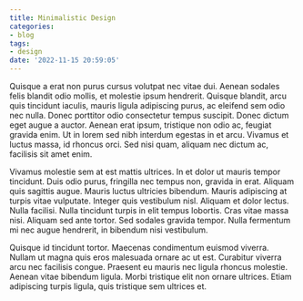 ```yaml
---
title: Minimalistic Design
categories:
- blog
tags:
- design
date: '2022-11-15 20:59:05'
---
```


Quisque a erat non purus cursus volutpat nec vitae dui. Aenean sodales felis blandit odio mollis, et molestie ipsum hendrerit. Quisque blandit, arcu quis tincidunt iaculis, mauris ligula adipiscing purus, ac eleifend sem odio nec nulla. Donec porttitor odio consectetur tempus suscipit. Donec dictum eget augue a auctor. Aenean erat ipsum, tristique non odio ac, feugiat gravida enim. Ut in lorem sed nibh interdum egestas in et arcu. Vivamus et luctus massa, id rhoncus orci. Sed nisi quam, aliquam nec dictum ac, facilisis sit amet enim.

Vivamus molestie sem at est mattis ultrices. In et dolor ut mauris tempor tincidunt. Duis odio purus, fringilla nec tempus non, gravida in erat. Aliquam quis sagittis augue. Mauris luctus ultricies bibendum. Mauris adipiscing at turpis vitae vulputate. Integer quis vestibulum nisl. Aliquam et dolor lectus. Nulla facilisi. Nulla tincidunt turpis in elit tempus lobortis. Cras vitae massa nisi. Aliquam sed ante tortor. Sed sodales gravida tempor. Nulla fermentum mi nec augue hendrerit, in bibendum nisi vestibulum.

Quisque id tincidunt tortor. Maecenas condimentum euismod viverra. Nullam ut magna quis eros malesuada ornare ac ut est. Curabitur viverra arcu nec facilisis congue. Praesent eu mauris nec ligula rhoncus molestie. Aenean vitae bibendum ligula. Morbi tristique elit non ornare ultrices. Etiam adipiscing turpis ligula, quis tristique sem ultrices et.
